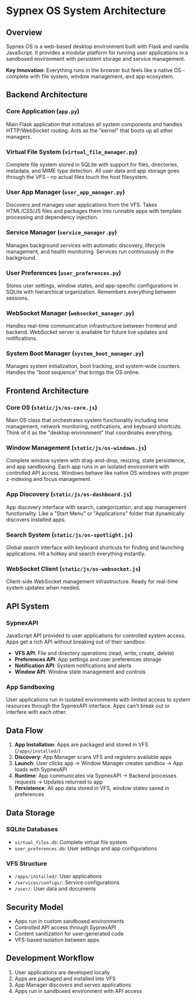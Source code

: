 # Sypnex OS System Architecture

## Overview

Sypnex OS is a web-based desktop environment built with Flask and vanilla JavaScript. It provides a modular platform for running user applications in a sandboxed environment with persistent storage and service management.

**Key Innovation**: Everything runs in the browser but feels like a native OS - complete with file system, window management, and app ecosystem.

## Backend Architecture

### Core Application (`app.py`)
Main Flask application that initializes all system components and handles HTTP/WebSocket routing. Acts as the "kernel" that boots up all other managers.

### Virtual File System (`virtual_file_manager.py`)
Complete file system stored in SQLite with support for files, directories, metadata, and MIME type detection. All user data and app storage goes through the VFS - no actual files touch the host filesystem.

### User App Manager (`user_app_manager.py`)
Discovers and manages user applications from the VFS. Takes HTML/CSS/JS files and packages them into runnable apps with template processing and dependency injection.

### Service Manager (`service_manager.py`)
Manages background services with automatic discovery, lifecycle management, and health monitoring. Services run continuously in the background.

### User Preferences (`user_preferences.py`)
Stores user settings, window states, and app-specific configurations in SQLite with hierarchical organization. Remembers everything between sessions.

### WebSocket Manager (`websocket_manager.py`)
Handles real-time communication infrastructure between frontend and backend. WebSocket server is available for future live updates and notifications.

### System Boot Manager (`system_boot_manager.py`)
Manages system initialization, boot tracking, and system-wide counters. Handles the "boot sequence" that brings the OS online.

## Frontend Architecture

### Core OS (`static/js/os-core.js`)
Main OS class that orchestrates system functionality including time management, network monitoring, notifications, and keyboard shortcuts. Think of it as the "desktop environment" that coordinates everything.

### Window Management (`static/js/os-windows.js`)
Complete window system with drag-and-drop, resizing, state persistence, and app sandboxing. Each app runs in an isolated environment with controlled API access. Windows behave like native OS windows with proper z-indexing and focus management.

### App Discovery (`static/js/os-dashboard.js`)
App discovery interface with search, categorization, and app management functionality. Like a "Start Menu" or "Applications" folder that dynamically discovers installed apps.

### Search System (`static/js/os-spotlight.js`)
Global search interface with keyboard shortcuts for finding and launching applications. Hit a hotkey and search everything instantly.

### WebSocket Client (`static/js/os-websocket.js`)
Client-side WebSocket management infrastructure. Ready for real-time system updates when needed.

## API System

### SypnexAPI
JavaScript API provided to user applications for controlled system access. Apps get a rich API without breaking out of their sandbox:

- **VFS API**: File and directory operations (read, write, create, delete)
- **Preferences API**: App settings and user preferences storage
- **Notification API**: System notifications and alerts
- **Window API**: Window state management and controls

### App Sandboxing
User applications run in isolated environments with limited access to system resources through the SypnexAPI interface. Apps can't break out or interfere with each other.

## Data Flow

1. **App Installation**: Apps are packaged and stored in VFS (`/apps/installed/`)
2. **Discovery**: App Manager scans VFS and registers available apps
3. **Launch**: User clicks app → Window Manager creates sandbox → App loads with SypnexAPI
4. **Runtime**: App communicates via SypnexAPI → Backend processes requests → Updates returned to app
5. **Persistence**: All app data stored in VFS, window states saved in preferences

## Data Storage

### SQLite Databases
- `virtual_files.db`: Complete virtual file system
- `user_preferences.db`: User settings and app configurations

### VFS Structure
- `/apps/installed/`: User applications
- `/services/configs/`: Service configurations
- `/user/`: User data and documents

## Security Model

- Apps run in custom sandboxed environments
- Controlled API access through SypnexAPI
- Content sanitization for user-generated code
- VFS-based isolation between apps

## Development Workflow

1. User applications are developed locally
2. Apps are packaged and installed into VFS
3. App Manager discovers and serves applications
4. Apps run in sandboxed environment with API access
